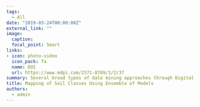 ```yaml
---
tags:
  - All
date: "2019-03-24T00:00:00Z"
external_link: ""
image:
  caption: 
  focal_point: Smart
links:
- icon: photo-video
  icon_pack: fa
  name: DOI
  url: https://www.mdpi.com/2571-8789/3/2/37
summary: Several broad types of data mining approaches through Digital Soil Mapping have been tested. The usual approach is to select a model that produces the best validation statistics. However, instead of choosing the best model, it is possible to combine all models realizing their strengths and weaknesses.  
title: Mapping of Soil Classes Using Ensemble of Models
authors: 
  - admin
---
```

